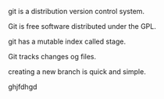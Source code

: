 git is a distribution version control system.

Git is free software distributed under the GPL.

git has a mutable index called stage.

Git tracks changes og files.

creating a new branch is quick and simple.

ghjfdhgd